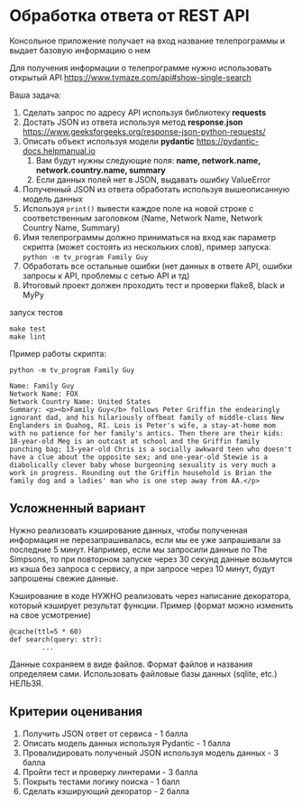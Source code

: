# Обработка ответа от REST API

Консольное приложение получает на вход название телепрограммы и выдает базовую информацию о нем

Для получения информации о телепрограмме нужно использовать открытый API https://www.tvmaze.com/api#show-single-search

Ваша задача:

1. Сделать запрос по адресу API используя библиотеку **requests**
2. Достать JSON из ответа используя метод **response.json** https://www.geeksforgeeks.org/response-json-python-requests/
3. Описать объект используя модели **pydantic** https://pydantic-docs.helpmanual.io
    1. Вам будут нужны следующие поля: **name, network.name, network.country.name, summary**
    2. Если данных полей нет в JSON, выдавать ошибку ValueError
4. Полученный JSON из ответа обработать используя вышеописанную модель данных
5. Используя `print()` вывести каждое поле на новой строке с соответственным заголовком (Name, Network Name, Network
   Country Name, Summary)
6. Имя телепрограммы должно приниматься на вход как параметр скрипта (может состоять из нескольких слов), пример
   запуска: `python -m tv_program Family Guy`
7. Обработать все остальные ошибки (нет данных в ответе API, ошибки запросы к API, проблемы с сетью API и тд)
8. Итоговый проект должен проходить тест и проверки flake8, black и MyPy

запуск тестов

```
make test
make lint
```

Пример работы скрипта:

```
python -m tv_program Family Guy

Name: Family Guy
Network Name: FOX
Network Country Name: United States
Summary: <p><b>Family Guy</b> follows Peter Griffin the endearingly ignorant dad, and his hilariously offbeat family of middle-class New Englanders in Quahog, RI. Lois is Peter's wife, a stay-at-home mom with no patience for her family's antics. Then there are their kids: 18-year-old Meg is an outcast at school and the Griffin family punching bag; 13-year-old Chris is a socially awkward teen who doesn't have a clue about the opposite sex; and one-year-old Stewie is a diabolically clever baby whose burgeoning sexuality is very much a work in progress. Rounding out the Griffin household is Brian the family dog and a ladies' man who is one step away from AA.</p>
```


## Усложненный вариант 
Нужно реализовать кэширование данных, чтобы полученная информация не перезапрашивалась, если мы ее уже запрашивали за последние 5 минут. Например, если мы запросили данные по The Simpsons, то при повторном запуске через 30 секунд данные возьмутся из кэша без запроса с сервису, а при запросе через 10 минут, будут запрошены свежие данные. 


Кэширование в коде НУЖНО реализовать через написание декоратора, который кэширует результат функции. 
Пример (формат можно изменить на свое усмотрение) 
```
@cache(ttl=5 * 60) 
def search(query: str):
        ... 
```
Данные сохраняем в виде файлов. Формат файлов и названия определяем сами. Использовать файловые базы данных (sqlite, etc.) НЕЛЬЗЯ.


## Критерии оценивания 
1) Получить JSON ответ от сервиса - 1 балла 
2) Описать модель данных используя Pydantic - 1 балла 
3) Провалидировать полученый JSON используя модель данных - 3 балла 
4) Пройти тест и проверку линтерами - 3 балла 
5) Покрыть тестами логику поиска - 1 балл 
6) Сделать кэширующий декоратор - 2 балла 
 
 